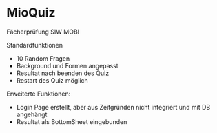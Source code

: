 # MioQuiz
Fächerprüfung SIW MOBI

Standardfunktionen
- 10 Random Fragen
- Background und Formen angepasst
- Resultat nach beenden des Quiz
- Restart des Quiz möglich

Erweiterte Funktionen:
- Login Page erstellt, aber aus Zeitgründen nicht integriert und mit DB angehängt
- Resultat als BottomSheet eingebunden
